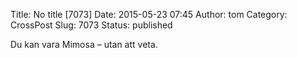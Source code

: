 Title: No title [7073]
Date: 2015-05-23 07:45
Author: tom
Category: CrossPost
Slug: 7073
Status: published

Du kan vara Mimosa – utan att veta.

